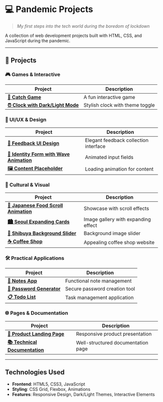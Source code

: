 # 💻 Pandemic Projects

> *My first steps into the tech world during the boredom of lockdown*

A collection of web development projects built with HTML, CSS, and JavaScript during the pandemic. 

---

## 📁 Projects

### 🎮 Games & Interactive
| Project | Description |
|---------|-------------|
| **[🎯 Catch Game](https://carolinagles.github.io/HTML-CSS-JS/Catch-game/index.html)** | A fun interactive game |
| **[⏰ Clock with Dark/Light Mode](https://carolinagles.github.io/HTML-CSS-JS/Clock-dark-light-mode/index.html)** | Stylish clock with theme toggle |

### 🎨 UI/UX & Design
| Project | Description |
|---------|-------------|
| **[💬 Feedback UI Design](https://carolinagles.github.io/HTML-CSS-JS/Feedback-ui-design/index.html)** | Elegant feedback collection interface |
| **[🌊 Identity Form with Wave Animation](https://carolinagles.github.io/HTML-CSS-JS/Identify-yourself-form-input-wave/index.html)** | Animated input fields |
| **[🖼️ Content Placeholder](https://carolinagles.github.io/HTML-CSS-JS/content-placeholder/index.html)** | Loading animation for content |

### 🍱 Cultural & Visual
| Project | Description |
|---------|-------------|
| **[🍣 Japanese Food Scroll Animation](https://carolinagles.github.io/HTML-CSS-JS/Japanese-traditional-food-scroll-animation/index.html)** | Showcase with scroll effects |
| **[🏙️ Seoul Expanding Cards](https://carolinagles.github.io/HTML-CSS-JS/Seoul-expanding-cardsl/index.html)** | Image gallery with expanding effect |
| **[🗼 Shibuya Background Slider](https://carolinagles.github.io/HTML-CSS-JS/Shibuya-background-slider/index.html)** | Background image slider |
| **[☕ Coffee Shop](https://carolinagles.github.io/HTML-CSS-JS/coffeeshop/index.html)** | Appealing coffee shop website |

### 🛠️ Practical Applications
| Project | Description |
|---------|-------------|
| **[📝 Notes App](https://carolinagles.github.io/HTML-CSS-JS/Notes-app/index.html)** | Functional note management |
| **[🔑 Password Generator](https://carolinagles.github.io/HTML-CSS-JS/Password-generator/index.html)** | Secure password creation tool |
| **[📋 Todo List](https://carolinagles.github.io/HTML-CSS-JS/Todo-list/index.html)** | Task management application |

### 🌐 Pages & Documentation
| Project | Description |
|---------|-------------|
| **[🛒 Product Landing Page](https://carolinagles.github.io/HTML-CSS-JS/Product-Landing-Page/index.html)** | Responsive product presentation |
| **[📚 Technical Documentation](https://carolinagles.github.io/HTML-CSS-JS/Technical-Documentation-Page/index.html)** | Well-structured documentation page |

---

## Technologies Used

- **Frontend**: HTML5, CSS3, JavaScript 
- **Styling**: CSS Grid, Flexbox, Animations
- **Features**: Responsive Design, Dark/Light Themes, Interactive Elements
